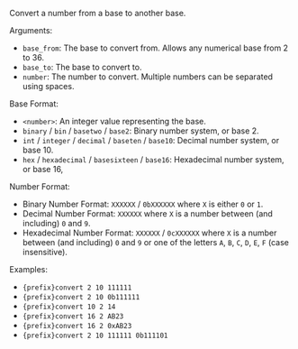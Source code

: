 Convert a number from a base to another base.

Arguments:
* `base_from`: The base to convert from. Allows any numerical base from 2 to 36.
* `base_to`: The base to convert to.
* `number`: The number to convert. Multiple numbers can be separated using spaces.

Base Format:
* `<number>`: An integer value representing the base.
* `binary` / `bin` / `basetwo` / `base2`: Binary number system, or base 2.
* `int` / `integer` / `decimal` / `baseten` / `base10`: Decimal number system, or base 10.
* `hex` / `hexadecimal` / `basesixteen` / `base16`: Hexadecimal number system, or base 16,

Number Format:
* Binary Number Format: `XXXXXX` / `0bXXXXXX` where `X` is either `0` or `1`.
* Decimal Number Format: `XXXXXX` where `X` is a number between (and including) `0` and `9`.
* Hexadecimal Number Format: `XXXXXX` / `0cXXXXXX` where `X` is a number between (and including) `0` and `9` or one of the letters `A`, `B`, `C`, `D`, `E`, `F` (case insensitive).

Examples:
* `{prefix}convert 2 10 111111`
* `{prefix}convert 2 10 0b111111`
* `{prefix}convert 10 2 14`
* `{prefix}convert 16 2 AB23`
* `{prefix}convert 16 2 0xAB23`
* `{prefix}convert 2 10 111111 0b111101`
